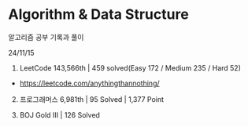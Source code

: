 # Algorithm & Data Structure

알고리즘 공부 기록과 풀이

24/11/15

1. LeetCode 143,566th | 459 solved(Easy 172 / Medium 235 / Hard 52)
- https://leetcode.com/anythingthannothing/

2. 프로그래머스 6,981th | 95 Solved | 1,377 Point

3. BOJ Gold III | 126 Solved
